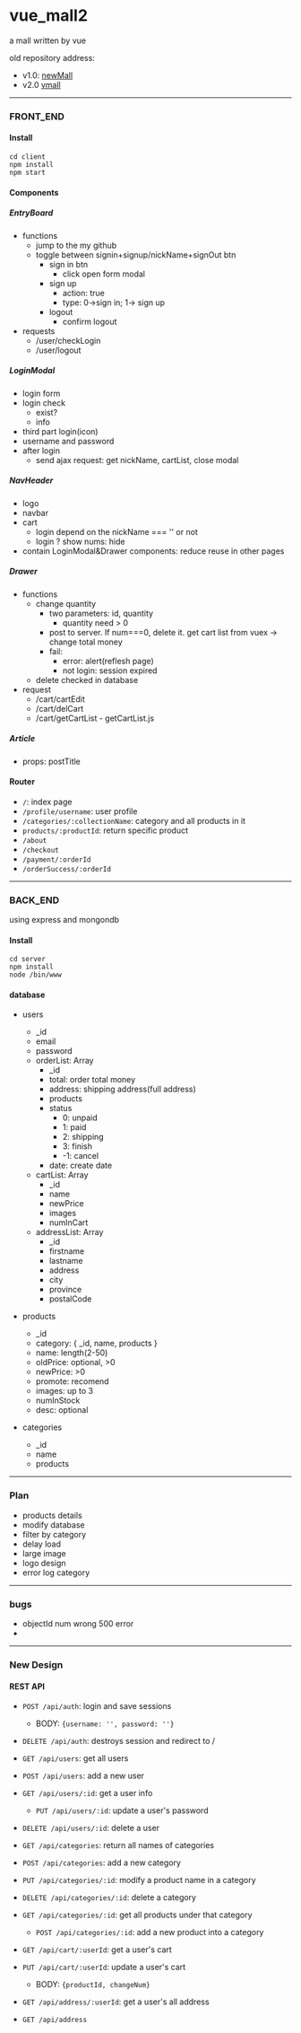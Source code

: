 # vue_mall2
a mall written by vue

old repository address: 
- v1.0: [newMall](https://github.com/leiger/newMall) 
- v2.0 [vmall](https://github.com/leiger/vmall)

---

### FRONT_END
#### Install
```
cd client
npm install
npm start
```
#### Components
##### EntryBoard
- functions 
  - jump to the my github
  - toggle between signin+signup/nickName+signOut btn
    - sign in btn
      - click open form modal
    - sign up
      - action: true
      - type: 0->sign in; 1-> sign up
    - logout
      - confirm logout
- requests
  - /user/checkLogin
  - /user/logout

##### LoginModal
- login form
- login check
  - exist?
  - info
- third part login(icon)
- username and password
- after login
  - send ajax request: get nickName, cartList, close modal

##### NavHeader
- logo
- navbar
- cart 
  - login depend on the nickName === '' or not 
  - login ? show nums: hide
- contain LoginModal&Drawer components: reduce reuse in other pages

##### Drawer
- functions
  - change quantity
    - two parameters: id, quantity
      - quantity need > 0
    - post to server. If num===0, delete it. get cart list from vuex -> change total money
    - fail: 
      - error: alert(reflesh page)
      - not login: session expired
  - delete checked in database
- request
  - /cart/cartEdit
  - /cart/delCart
  - /cart/getCartList - getCartList.js

##### Article
- props: postTitle

#### Router
- `/`: index page
- `/profile/username`: user profile
- `/categories/:collectionName`: category and all products in it
- `products/:productId`: return specific product
- `/about`
- `/checkout`
- `/payment/:orderId`
- `/orderSuccess/:orderId`

---

### BACK_END
using express and mongondb

#### Install
```
cd server
npm install
node /bin/www
```
#### database
- users
  - _id
  - email
  - password
  - orderList: Array
    - _id
    - total: order total money
    - address: shipping address(full address)
    - products
    - status
      - 0: unpaid
      - 1: paid
      - 2: shipping
      - 3: finish
      - -1: cancel
    - date: create date
  - cartList: Array
    - _id
    - name
    - newPrice
    - images
    - numInCart
  - addressList: Array
    - _id
    - firstname
    - lastname
    - address
    - city
    - province
    - postalCode

- products
  - _id
  - category: {
    _id,
    name,
    products
  }
  - name: length(2-50)
  - oldPrice: optional, >0
  - newPrice: >0
  - promote: recomend
  - images: up to 3
  - numInStock
  - desc: optional

- categories
  - _id
  - name
  - products

---

### Plan
- products details
- modify database
- filter by category
- delay load
- large image
- logo design
- error log category

---

### bugs
  - objectId num wrong 500 error
  - 

---

### New Design
#### REST API
- `POST /api/auth`: login and save sessions
  - BODY: `{username: '', password: ''}`
- `DELETE /api/auth`: destroys session and redirect to / 

- `GET /api/users`: get all users
- `POST /api/users`: add a new user
- `GET /api/users/:id`: get a user info
  - `PUT /api/users/:id`: update a user's password
- `DELETE /api/users/:id`: delete a user

- `GET /api/categories`: return all names of categories
- `POST /api/categories`: add a new category
- `PUT /api/categories/:id`: modify a product name in a category
- `DELETE /api/categories/:id`: delete a category
- `GET /api/categories/:id`: get all products under that category
  - `POST /api/categories/:id`: add a new product into a category

- `GET /api/cart/:userId`: get a user's cart
- `PUT /api/cart/:userId`: update a user's cart
  - BODY: `{productId, changeNum}`

- `GET /api/address/:userId`: get a user's all address
- `GET /api/address`
